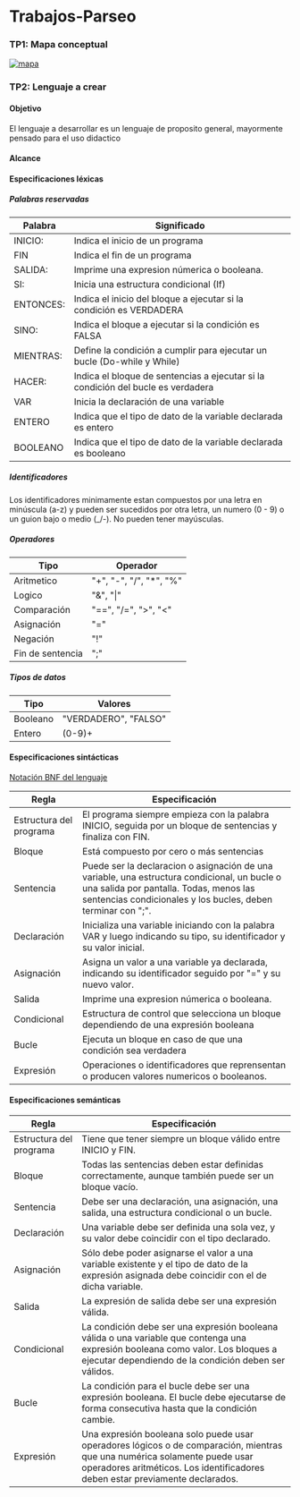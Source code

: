 # Trabajos-Parseo

### TP1: Mapa conceptual
[![mapa](https://mermaid.ink/img/pako:eNp1Vs1y4zYMfhWOzk4mkv8SHzqz6zibttmZnc72UmUPNAU7zFCkFhTdJpk8TI899LSP4BcrQNGJZbu-SCZI4MP3AaBeMuUqyGbZyrg_1YPE9t4K-n0ov6Ksgmodgv-W1sTZ2U_iprwJVuntD5uWb-Lyp_I3UHoJVmjrWwxKaWfBi0pW0gtaDlYYsOsgH0GsAtgWRAVCmtYJqzdgkrdPnbe8nDu70YAtHQUj1PZHpddOyJ4ft3wEOq9c3SBYr5cGRCNR8okGnQIvK4c9-B_Lr7pxu5Q-xrV5-bNtt_8gOWmhb7ouF9bLemnY0YFtQRjrRr-bOuM8Gn8pF4-gQiutqDSCamUdczbEhrb7BEEvJeLLpSjX0dHtARNvO-EdGNH4xlD0J0UtvwdNz4pSwpreKpncLqLbX1lg61cOaxnF2WdYig2gZ40FkJuNNBH7gYoUaSkf-_LtSOiC3JW3gChrTcfljjz-3XXmvFxUer_Eoi1Pxrz8wtA5bwOAAwFeoV5qFE-idpVeaSWRdV5TCHnSRcHkpRwJg0MbCaqoMBCdMY61ADpfcRV1lfam6THeovyC8F5YfdhF2pOXnxM4m-ow4hOSIrHcu9KMSFK0_X7qOaOIAaqovGYVkU8wm6idHxB6ZQIRYvQSAbf_UnE9CR98q9vwxLzRQi0VuoOu5FzZ5llX6mZ6baiMeOl7IKE91y1jC_x6Qrkh9YWRz8csDJM9L3-3DMB51irws9rr49ilCoESopKSqB70xgnoWoba-JTLoryVin0aopOnioyAVzyOYlYIK8CYDluJ3Y4WfSqBUTmXuD7GP0rmvPzg10R41BB8QxJFwWqoHXkkmjl2bO0U3QKXBUYu32dQ1P44_Li8hibgcfxxsue91omqrAiD0ayM6fpaxbJhVLT1_xwVZbProkQv9sqykZ6bPj6odsB0CdGuDSdDWqR8NtoHafQzWajChKLho90JZieUmocTUzPumaRNB_lRDtquwepYxfTOA0jGtNt4ER0Mv914k_tj8BjLlLCo_pB-2zFNW_J01cH7DKy3f-_cHwy83n21G3kHQS-70Xoy6GXakpd3AL25m-7EwxnLk-lJEDOA_Tl9MJhdS02-O_YtG2Rr1FU2o56HQVZTBUj-m70wlvusfYAa7rMZvVawksG099m9faVjjbR_OFfvTqIL64dstpLG07_QVLKFay25dN62gK0A5y7YNpsVV5PoI5u9ZH9ls7NRMT0vJsPLfDzOL4bT6eV0kD3R-vR8PJqMR1fFdDgdjfLx1esge45xi_PhRX5ZDPPhVX51MZmOBhnES-Jz96ESv1de_wMJQt_Q?type=png)](https://mermaid.live/edit#pako:eNp1Vs1y4zYMfhWOzk4mkv8SHzqz6zibttmZnc72UmUPNAU7zFCkFhTdJpk8TI899LSP4BcrQNGJZbu-SCZI4MP3AaBeMuUqyGbZyrg_1YPE9t4K-n0ov6Ksgmodgv-W1sTZ2U_iprwJVuntD5uWb-Lyp_I3UHoJVmjrWwxKaWfBi0pW0gtaDlYYsOsgH0GsAtgWRAVCmtYJqzdgkrdPnbe8nDu70YAtHQUj1PZHpddOyJ4ft3wEOq9c3SBYr5cGRCNR8okGnQIvK4c9-B_Lr7pxu5Q-xrV5-bNtt_8gOWmhb7ouF9bLemnY0YFtQRjrRr-bOuM8Gn8pF4-gQiutqDSCamUdczbEhrb7BEEvJeLLpSjX0dHtARNvO-EdGNH4xlD0J0UtvwdNz4pSwpreKpncLqLbX1lg61cOaxnF2WdYig2gZ40FkJuNNBH7gYoUaSkf-_LtSOiC3JW3gChrTcfljjz-3XXmvFxUer_Eoi1Pxrz8wtA5bwOAAwFeoV5qFE-idpVeaSWRdV5TCHnSRcHkpRwJg0MbCaqoMBCdMY61ADpfcRV1lfam6THeovyC8F5YfdhF2pOXnxM4m-ow4hOSIrHcu9KMSFK0_X7qOaOIAaqovGYVkU8wm6idHxB6ZQIRYvQSAbf_UnE9CR98q9vwxLzRQi0VuoOu5FzZ5llX6mZ6baiMeOl7IKE91y1jC_x6Qrkh9YWRz8csDJM9L3-3DMB51irws9rr49ilCoESopKSqB70xgnoWoba-JTLoryVin0aopOnioyAVzyOYlYIK8CYDluJ3Y4WfSqBUTmXuD7GP0rmvPzg10R41BB8QxJFwWqoHXkkmjl2bO0U3QKXBUYu32dQ1P44_Li8hibgcfxxsue91omqrAiD0ayM6fpaxbJhVLT1_xwVZbProkQv9sqykZ6bPj6odsB0CdGuDSdDWqR8NtoHafQzWajChKLho90JZieUmocTUzPumaRNB_lRDtquwepYxfTOA0jGtNt4ER0Mv914k_tj8BjLlLCo_pB-2zFNW_J01cH7DKy3f-_cHwy83n21G3kHQS-70Xoy6GXakpd3AL25m-7EwxnLk-lJEDOA_Tl9MJhdS02-O_YtG2Rr1FU2o56HQVZTBUj-m70wlvusfYAa7rMZvVawksG099m9faVjjbR_OFfvTqIL64dstpLG07_QVLKFay25dN62gK0A5y7YNpsVV5PoI5u9ZH9ls7NRMT0vJsPLfDzOL4bT6eV0kD3R-vR8PJqMR1fFdDgdjfLx1esge45xi_PhRX5ZDPPhVX51MZmOBhnES-Jz96ESv1de_wMJQt_Q)



### TP2: Lenguaje a crear 

#### Objetivo
El lenguaje a desarrollar es un lenguaje de proposito general, mayormente pensado para el uso didactico 
#### Alcance
 
#### Especificaciones léxicas
##### Palabras reservadas

Palabra |  Significado
--------|-------
INICIO:| Indica el inicio de un programa
FIN | Indica el fin de un programa
SALIDA:| Imprime una expresion númerica o booleana.
SI: | Inicia una estructura condicional (If)
ENTONCES:| Indica el inicio del bloque a ejecutar si la condición es VERDADERA
SINO:| Indica el bloque a ejecutar si la condición es FALSA
MIENTRAS:| Define la condición a cumplir para ejecutar un bucle (Do-while y While)
HACER: | Indica el bloque de sentencias a ejecutar si la condición del bucle es verdadera
VAR | Inicia la declaración de una variable
ENTERO | Indica que el tipo de dato de la variable declarada es entero
BOOLEANO | Indica que el tipo de dato de la variable declarada es booleano

##### Identificadores

Los identificadores minimamente estan compuestos por una letra en minúscula (a-z) y pueden ser sucedidos por otra letra, un numero (0 - 9) o un guion bajo o medio (_/-). No pueden tener mayúsculas.

##### Operadores
|Tipo | Operador |
|-----|----------|
| Aritmetico | "+", "-", "/", "*", "%" |
| Logico | "&", "\|" |
| Comparación | "==", "/=", ">", "<" | 
| Asignación | "=" |
| Negación | "!" | 
| Fin de sentencia | ";" |
##### Tipos de datos 
| Tipo | Valores |
------------------|--------------
| Booleano | "VERDADERO", "FALSO" |
|Entero | (0-9)+ |

#### Especificaciones sintácticas
[Notación BNF del lenguaje](bnf.md)

Regla | Especificación
-------------|------------
Estructura del programa | El programa siempre empieza con la palabra INICIO, seguida por un bloque de sentencias y finaliza con FIN.
Bloque | Está compuesto por cero o más sentencias
Sentencia | Puede ser la declaracion o asignación de una variable, una estructura condicional, un bucle o una salida por pantalla. Todas, menos las sentencias condicionales y los bucles, deben terminar con ";".
Declaración | Inicializa una variable iniciando con la palabra VAR y luego indicando su tipo, su identificador y su valor inicial.
Asignación | Asigna un valor a una variable ya declarada, indicando su identificador seguido por "=" y su nuevo valor.
Salida | Imprime una expresion númerica o booleana.
Condicional | Estructura de control que selecciona un bloque dependiendo de una expresión booleana
Bucle | Ejecuta un bloque en caso de que una condición sea verdadera
Expresión | Operaciones o identificadores que reprensentan o producen valores numericos o booleanos.

#### Especificaciones semánticas

Regla | Especificación
-------------|------------
Estructura del programa | Tiene que tener siempre un bloque válido entre INICIO y FIN.
Bloque | Todas las sentencias deben estar definidas correctamente, aunque también puede ser un bloque vacío.
Sentencia | Debe ser una declaración, una asignación, una salida, una estructura condicional o un bucle.
Declaración | Una variable debe ser definida una sola vez, y su valor debe coincidir con el tipo declarado.
Asignación | Sólo debe poder asignarse el valor a una variable existente y el tipo de dato de la expresión asignada debe coincidir con el de dicha variable.
Salida | La expresión de salida debe ser una expresión válida.
Condicional | La condición debe ser una expresión booleana válida o una variable que contenga una expresión booleana como valor. Los bloques a ejecutar dependiendo de la condición deben ser válidos.
Bucle | La condición para el bucle debe ser una expresión booleana. El bucle debe ejecutarse de forma consecutiva hasta que la condición cambie. 
Expresión | Una expresión booleana solo puede usar operadores lógicos o de comparación, mientras que una numérica solamente puede usar operadores aritméticos. Los identificadores deben estar previamente declarados.
